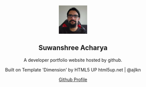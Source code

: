 <div id="top"></div>

<!-- PROJECT LOGO -->
<br />
<div align="center">
    <a href="https://suwanshree.com">
    <img src="images/profile.png" alt="Logo" width="90" height="90">
  </a>

<h2 align="center">Suwanshree Acharya</h2>

  <p align="center">
    A developer portfolio website hosted by github.
    <br />
  </p>
  <p align="center">
    Built on Template 'Dimension' by HTML5 UP
	html5up.net | @ajlkn
    <br />
  </p>
  <a align="center" href="https://github.com/suwanshree">Github Profile</a>
  </p>
</div>



